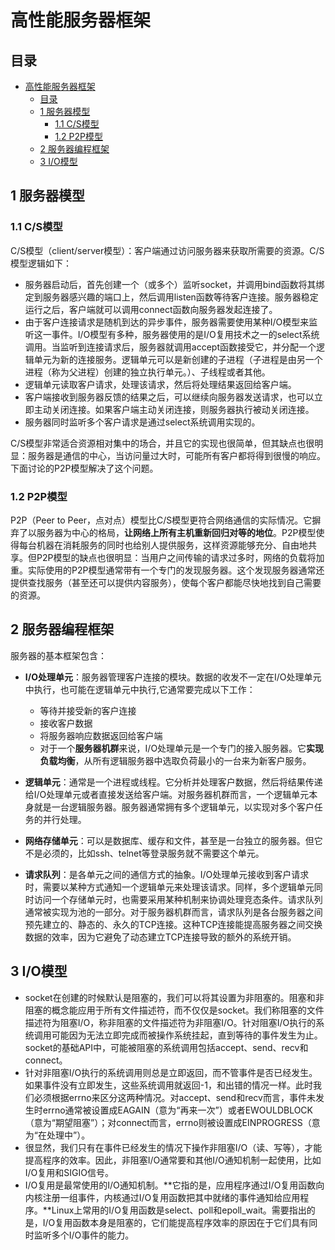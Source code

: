 # 高性能服务器框架

## 目录

- [高性能服务器框架](#高性能服务器框架)
  - [目录](#目录)
  - [1 服务器模型](#1-服务器模型)
    - [1.1 C/S模型](#11-cs模型)
    - [1.2 P2P模型](#12-p2p模型)
  - [2 服务器编程框架](#2-服务器编程框架)
  - [3 I/O模型](#3-io模型)

## 1 服务器模型

### 1.1 C/S模型

C/S模型（client/server模型）：客户端通过访问服务器来获取所需要的资源。C/S模型逻辑如下：

- 服务器启动后，首先创建一个（或多个）监听socket，并调用bind函数将其绑定到服务器感兴趣的端口上，然后调用listen函数等待客户连接。服务器稳定运行之后，客户端就可以调用connect函数向服务器发起连接了。
- 由于客户连接请求是随机到达的异步事件，服务器需要使用某种I/O模型来监听这一事件。I/O模型有多种，服务器使用的是I/O复用技术之一的select系统调用。当监听到连接请求后，服务器就调用accept函数接受它，并分配一个逻辑单元为新的连接服务。逻辑单元可以是新创建的子进程（子进程是由另一个进程（称为父进程）创建的独立执行单元。）、子线程或者其他。
- 逻辑单元读取客户请求，处理该请求，然后将处理结果返回给客户端。
- 客户端接收到服务器反馈的结果之后，可以继续向服务器发送请求，也可以立即主动关闭连接。如果客户端主动关闭连接，则服务器执行被动关闭连接。
- 服务器同时监听多个客户请求是通过select系统调用实现的。

C/S模型非常适合资源相对集中的场合，并且它的实现也很简单，但其缺点也很明显：服务器是通信的中心，当访问量过大时，可能所有客户都将得到很慢的响应。下面讨论的P2P模型解决了这个问题。

### 1.2 P2P模型

P2P（Peer to Peer，点对点）模型比C/S模型更符合网络通信的实际情况。它摒弃了以服务器为中心的格局，**让网络上所有主机重新回归对等的地位**。P2P模型使得每台机器在消耗服务的同时也给别人提供服务，这样资源能够充分、自由地共享。但P2P模型的缺点也很明显：当用户之间传输的请求过多时，网络的负载将加重。实际使用的P2P模型通常带有一个专门的发现服务器。这个发现服务器通常还提供查找服务（甚至还可以提供内容服务），使每个客户都能尽快地找到自己需要的资源。

## 2 服务器编程框架

服务器的基本框架包含：

- **I/O处理单元**：服务器管理客户连接的模块。数据的收发不一定在I/O处理单元中执行，也可能在逻辑单元中执行,它通常要完成以下工作：

  - 等待并接受新的客户连接
  - 接收客户数据
  - 将服务器响应数据返回给客户端
  - 对于一个**服务器机群**来说，I/O处理单元是一个专门的接入服务器。它**实现负载均衡**，从所有逻辑服务器中选取负荷最小的一台来为新客户服务。

- **逻辑单元**：通常是一个进程或线程。它分析并处理客户数据，然后将结果传递给I/O处理单元或者直接发送给客户端。对服务器机群而言，一个逻辑单元本身就是一台逻辑服务器。服务器通常拥有多个逻辑单元，以实现对多个客户任务的并行处理。
- **网络存储单元**：可以是数据库、缓存和文件，甚至是一台独立的服务器。但它不是必须的，比如ssh、telnet等登录服务就不需要这个单元。
- **请求队列**：是各单元之间的通信方式的抽象。I/O处理单元接收到客户请求时，需要以某种方式通知一个逻辑单元来处理该请求。同样，多个逻辑单元同时访问一个存储单元时，也需要采用某种机制来协调处理竞态条件。请求队列通常被实现为池的一部分。对于服务器机群而言，请求队列是各台服务器之间预先建立的、静态的、永久的TCP连接。这种TCP连接能提高服务器之间交换数据的效率，因为它避免了动态建立TCP连接导致的额外的系统开销。

## 3 I/O模型

- socket在创建的时候默认是阻塞的，我们可以将其设置为非阻塞的。阻塞和非阻塞的概念能应用于所有文件描述符，而不仅仅是socket。我们称阻塞的文件描述符为阻塞I/O，称非阻塞的文件描述符为非阻塞I/O。针对阻塞I/O执行的系统调用可能因为无法立即完成而被操作系统挂起，直到等待的事件发生为止。socket的基础API中，可能被阻塞的系统调用包括accept、send、recv和connect。
- 针对非阻塞I/O执行的系统调用则总是立即返回，而不管事件是否已经发生。如果事件没有立即发生，这些系统调用就返回-1，和出错的情况一样。此时我们必须根据errno来区分这两种情况。对accept、send和recv而言，事件未发生时errno通常被设置成EAGAIN（意为“再来一次”）或者EWOULDBLOCK（意为“期望阻塞”）；对connect而言，errno则被设置成EINPROGRESS（意为“在处理中”）。
- 很显然，我们只有在事件已经发生的情况下操作非阻塞I/O（读、写等），才能提高程序的效率。因此，非阻塞I/O通常要和其他I/O通知机制一起使用，比如I/O复用和SIGIO信号。
- I/O复用是最常使用的I/O通知机制。**它指的是，应用程序通过I/O复用函数向内核注册一组事件，内核通过I/O复用函数把其中就绪的事件通知给应用程序。**Linux上常用的I/O复用函数是select、poll和epoll_wait。需要指出的是，I/O复用函数本身是阻塞的，它们能提高程序效率的原因在于它们具有同时监听多个I/O事件的能力。

